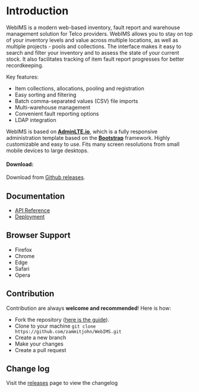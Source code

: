 Introduction
============

WebIMS is a modern web-based inventory, fault report and warehouse management solution for Telco providers. WebIMS allows you to stay on top of your inventory levels and value across multiple locations, as well as multiple projects - pools and collections. The interface makes it easy to search and filter your inventory and to assess the state of your current stock. It also facilitates tracking of item fault report progresses for better recordkeeping.

Key features:
- Item collections, allocations, pooling and registration
- Easy sorting and filtering
- Batch comma-separated values (CSV) file imports
- Multi-warehouse management
- Convenient fault reporting options
- LDAP integration

WebIMS is based on **[AdminLTE.io](https://adminlte.io)**, which is a fully responsive administration template based on the **[Bootstrap](https://getbootstrap.com)** framework.
Highly customizable and easy to use. Fits many screen resolutions from small mobile devices to large desktops.

#### Download:

Download from [Github releases](https://github.com/zammitjohn/WebIMS/releases).

Documentation
-------------
- [API Reference](docs/api.md)
- [Deployment](docs/deployment.md)

Browser Support
---------------
- Firefox
- Chrome
- Edge
- Safari
- Opera

Contribution
------------
Contribution are always **welcome and recommended**! Here is how:

- Fork the repository ([here is the guide](https://help.github.com/articles/fork-a-repo/)).
- Clone to your machine ```git clone https://github.com/zammitjohn/WebIMS.git```
- Create a new branch
- Make your changes
- Create a pull request

Change log
----------
Visit the [releases](https://github.com/zammitjohn/WebIMS/releases) page to view the changelog